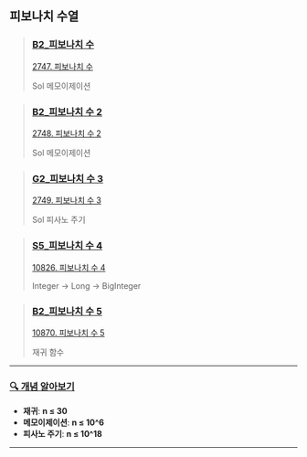 ## 피보나치 수열

> ### [B2_피보나치 수](https://www.acmicpc.net/problem/2747)
> 
> [2747. 피보나치 수](../../%EB%B0%B1%EC%A4%80/Bronze/2747.%E2%80%85%ED%94%BC%EB%B3%B4%EB%82%98%EC%B9%98%E2%80%85%EC%88%98)
> 
> Sol 메모이제이션

> ### [B2_피보나치 수 2](https://www.acmicpc.net/problem/2748)
>
> [2748. 피보나치 수 2](../../%EB%B0%B1%EC%A4%80/Bronze/2748.%E2%80%85%ED%94%BC%EB%B3%B4%EB%82%98%EC%B9%98%E2%80%85%EC%88%98%E2%80%852)
> 
> Sol 메모이제이션

> ### [G2_피보나치 수 3](https://www.acmicpc.net/problem/2749)
> 
> [2749. 피보나치 수 3](../../%EB%B0%B1%EC%A4%80/Gold/2749.%E2%80%85%ED%94%BC%EB%B3%B4%EB%82%98%EC%B9%98%E2%80%85%EC%88%98%E2%80%853)
> 
> Sol 피사노 주기

> ### [S5_피보나치 수 4](https://www.acmicpc.net/problem/10826)
> 
> [10826. 피보나치 수 4](../../%EB%B0%B1%EC%A4%80/Silver/10826.%E2%80%85%ED%94%BC%EB%B3%B4%EB%82%98%EC%B9%98%E2%80%85%EC%88%98%E2%80%854)
> 
> Integer -> Long -> BigInteger

> ### [B2_피보나치 수 5](https://www.acmicpc.net/problem/10870)
>
> [10870. 피보나치 수 5](../../%EB%B0%B1%EC%A4%80/Bronze/10870.%E2%80%85%ED%94%BC%EB%B3%B4%EB%82%98%EC%B9%98%E2%80%85%EC%88%98%E2%80%855)
> 
> 재귀 함수
---
### [🔍 개념 알아보기](풀이.md)
- **재귀**: **n ≤ 30**
- **메모이제이션**: **n ≤ 10^6**
- **피사노 주기**: **n ≤ 10^18**

---


